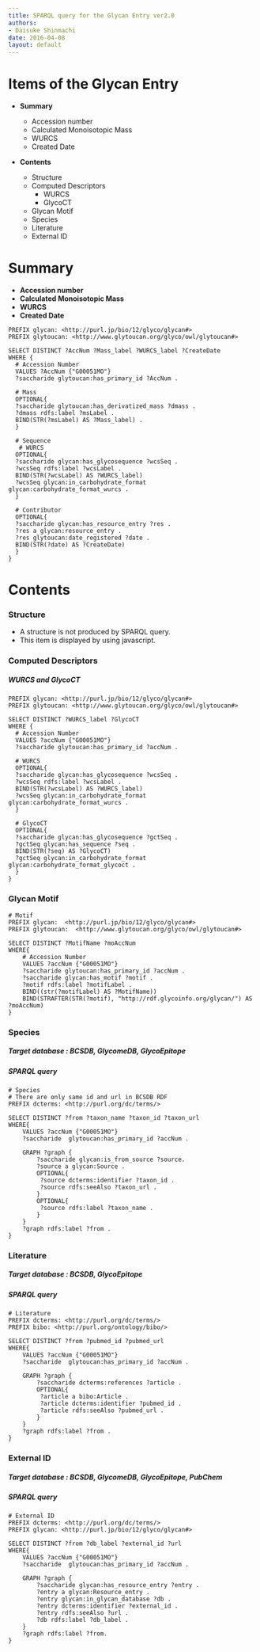 ```yaml
---
title: SPARQL query for the Glycan Entry ver2.0 
authors:
- Daisuke Shinmachi
date: 2016-04-08
layout: default
---
```


# Items of the Glycan Entry

* **Summary**
	* Accession number
	* Calculated Monoisotopic Mass
	* WURCS
	* Created Date

* **Contents**
	* Structure
	* Computed Descriptors
		* WURCS
		* GlycoCT
	* Glycan Motif
	* Species
	* Literature
	* External ID

# Summary

* **Accession number**
* **Calculated Monoisotopic Mass**
* **WURCS**
* **Created Date**


```
PREFIX glycan: <http://purl.jp/bio/12/glyco/glycan#>
PREFIX glytoucan: <http://www.glytoucan.org/glyco/owl/glytoucan#>

SELECT DISTINCT ?AccNum ?Mass_label ?WURCS_label ?CreateDate
WHERE {
  # Accession Number
  VALUES ?AccNum {"G00051MO"}
  ?saccharide glytoucan:has_primary_id ?AccNum .

  # Mass
  OPTIONAL{
  ?saccharide glytoucan:has_derivatized_mass ?dmass .
  ?dmass rdfs:label ?msLabel .
  BIND(STR(?msLabel) AS ?Mass_label) .
  }

  # Sequence
   # WURCS
  OPTIONAL{
  ?saccharide glycan:has_glycosequence ?wcsSeq .
  ?wcsSeq rdfs:label ?wcsLabel .
  BIND(STR(?wcsLabel) AS ?WURCS_label)
  ?wcsSeq glycan:in_carbohydrate_format glycan:carbohydrate_format_wurcs .
  }

  # Contributor
  OPTIONAL{
  ?saccharide glycan:has_resource_entry ?res .
  ?res a glycan:resource_entry .
  ?res glytoucan:date_registered ?date .
  BIND(STR(?date) AS ?CreateDate) 
  }
} 
```



# Contents 

### Structure

* A structure is not produced by SPARQL query.
* This item is displayed by using javascript.

### Computed Descriptors


#####  WURCS and GlycoCT

```
PREFIX glycan: <http://purl.jp/bio/12/glyco/glycan#>
PREFIX glytoucan: <http://www.glytoucan.org/glyco/owl/glytoucan#>

SELECT DISTINCT ?WURCS_label ?GlycoCT 
WHERE {
  # Accession Number
  VALUES ?accNum {"G00051MO"}
  ?saccharide glytoucan:has_primary_id ?accNum .

  # WURCS
  OPTIONAL{
  ?saccharide glycan:has_glycosequence ?wcsSeq .
  ?wcsSeq rdfs:label ?wcsLabel .
  BIND(STR(?wcsLabel) AS ?WURCS_label)
  ?wcsSeq glycan:in_carbohydrate_format glycan:carbohydrate_format_wurcs .
  }

  # GlycoCT
  OPTIONAL{
  ?saccharide glycan:has_glycosequence ?gctSeq .
  ?gctSeq glycan:has_sequence ?seq .
  BIND(STR(?seq) AS ?GlycoCT)
  ?gctSeq glycan:in_carbohydrate_format glycan:carbohydrate_format_glycoct .
  }
} 
```


### Glycan Motif

```
# Motif 
PREFIX glycan:  <http://purl.jp/bio/12/glyco/glycan#>
PREFIX glytoucan:  <http://www.glytoucan.org/glyco/owl/glytoucan#>

SELECT DISTINCT ?MotifName ?moAccNum
WHERE{
	# Accession Number
	VALUES ?accNum {"G00051MO"}
	?saccharide glytoucan:has_primary_id ?accNum .
	?saccharide glycan:has_motif ?motif .
	?motif rdfs:label ?motifLabel .
	BIND((str(?motifLabel) AS ?MotifName))
	BIND(STRAFTER(STR(?motif), "http://rdf.glycoinfo.org/glycan/") AS ?moAccNum)
} 
```


### Species

##### Target database : BCSDB, GlycomeDB, GlycoEpitope 

##### SPARQL query

```
# Species
# There are only same id and url in BCSDB RDF
PREFIX dcterms: <http://purl.org/dc/terms/>

SELECT DISTINCT ?from ?taxon_name ?taxon_id ?taxon_url 
WHERE{
	VALUES ?accNum {"G00051MO"}
	?saccharide  glytoucan:has_primary_id ?accNum .

	GRAPH ?graph {
		?saccharide glycan:is_from_source ?source.
		?source a glycan:Source .
		OPTIONAL{
		 ?source dcterms:identifier ?taxon_id .
		 ?source rdfs:seeAlso ?taxon_url .
		}
		OPTIONAL{
		 ?source rdfs:label ?taxon_name .
		}
	}
	?graph rdfs:label ?from .
}
```


### Literature

##### Target database : BCSDB, GlycoEpitope 

##### SPARQL query

```
# Literature
PREFIX dcterms: <http://purl.org/dc/terms/>
PREFIX bibo: <http://purl.org/ontology/bibo/>

SELECT DISTINCT ?from ?pubmed_id ?pubmed_url
WHERE{
	VALUES ?accNum {"G00051MO"}
	?saccharide  glytoucan:has_primary_id ?accNum .
	
	GRAPH ?graph {
		?saccharide dcterms:references ?article .	
		OPTIONAL{
		 ?article a bibo:Article .
		 ?article dcterms:identifier ?pubmed_id .
		 ?article rdfs:seeAlso ?pubmed_url .
		}
	}
	?graph rdfs:label ?from .
}
```


### External ID

##### Target database : BCSDB, GlycomeDB, GlycoEpitope, PubChem 

##### SPARQL query

```
# External ID
PREFIX dcterms: <http://purl.org/dc/terms/>
PREFIX glycan: <http://purl.jp/bio/12/glyco/glycan#> 

SELECT DISTINCT ?from ?db_label ?external_id ?url
WHERE{
	VALUES ?accNum {"G00051MO"}
	?saccharide  glytoucan:has_primary_id ?accNum .
	
	GRAPH ?graph {
		?saccharide glycan:has_resource_entry ?entry .
		?entry a glycan:Resource_entry .
		?entry glycan:in_glycan_database ?db .
		?entry dcterms:identifier ?external_id .
		?entry rdfs:seeAlso ?url .
		?db rdfs:label ?db_label .
	}
	?graph rdfs:label ?from.	
}
```

